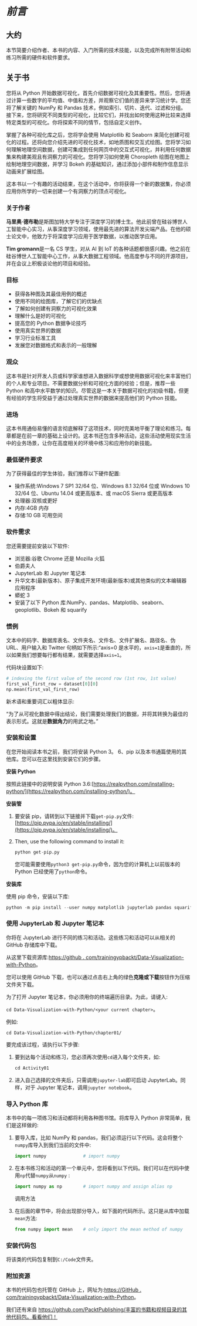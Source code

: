 # *前言*

## 大约

本节简要介绍作者、本书的内容、入门所需的技术技能，以及完成所有附带活动和练习所需的硬件和软件要求。

## 关于书

您将从 Python 开始数据可视化，首先介绍数据可视化及其重要性。然后，您将通过计算一些数字的平均值、中值和方差，并观察它们值的差异来学习统计学。您还将了解关键的 NumPy 和 Pandas 技术，例如索引、切片、迭代、过滤和分组。接下来，您将研究不同类型的可视化，比较它们，并找出如何使用这种比较来选择特定类型的可视化。你将探索不同的情节，包括自定义创作。

掌握了各种可视化库之后，您将学会使用 Matplotlib 和 Seaborn 来简化创建可视化的过程。还将向您介绍先进的可视化技术，如地质图和交互式绘图。您将学习如何理解地理空间数据，创建可集成到任何网页中的交互式可视化，并利用任何数据集来构建美观且有洞察力的可视化。您将学习如何使用 Choropleth 绘图在地图上绘制地理空间数据，并学习 Bokeh 的基础知识，通过添加小部件和制作信息显示动画来扩展绘图。

这本书以一个有趣的活动结束，在这个活动中，你将获得一个新的数据集，你必须应用你所学的一切来创建一个有洞察力的顶点可视化。

### 关于作者

**马里奥·德布勒**是斯图加特大学专注于深度学习的博士生。他此前曾在硅谷博世人工智能中心实习，从事深度学习领域，使用最先进的算法开发尖端产品。在他的硕士论文中，他致力于将深度学习应用于医学数据，以推动医学应用。

**Tim gromann**是一名 CS 学生，对从 AI 到 IoT 的各种话题都很感兴趣。他之前在硅谷博世人工智能中心工作，从事大数据工程领域。他高度参与不同的开源项目，并在会议上积极谈论他的项目和经验。

### 目标

*   获得各种图及其最佳用例的概述
*   使用不同的绘图库，了解它们的优缺点
*   了解如何创建有洞察力的可视化效果
*   理解什么是好的可视化
*   提高您的 Python 数据争论技巧
*   使用真实世界的数据
*   学习行业标准工具
*   发展您对数据格式和表示的一般理解

### 观众

这本书是针对开发人员或科学家谁想进入数据科学或想使用数据可视化来丰富他们的个人和专业项目。不需要数据分析和可视化方面的经验；但是，推荐一些 Python 和高中水平数学的知识。尽管这是一本关于数据可视化的初级书籍，但更有经验的学生将受益于通过处理真实世界的数据来提高他们的 Python 技能。

### 进场

这本书用通俗易懂的语言彻底解释了这项技术，同时完美地平衡了理论和练习。每章都是在前一章的基础上设计的。这本书还包含多种活动，这些活动使用现实生活中的业务场景，让你在高度相关的环境中练习和应用你的新技能。

### 最低硬件要求

为了获得最佳的学生体验，我们推荐以下硬件配置:

*   操作系统:Windows 7 SP1 32/64 位、Windows 8.1 32/64 位或 Windows 10 32/64 位、Ubuntu 14.04 或更高版本、或 macOS Sierra 或更高版本
*   处理器:双核或更好
*   内存:4GB 内存
*   存储:10 GB 可用空间

### 软件需求

您还需要提前安装以下软件:

*   浏览器:谷歌 Chrome 还是 Mozilla 火狐
*   伯爵夫人
*   JupyterLab 和 Jupyter 笔记本
*   升华文本(最新版本)、原子集成开发环境(最新版本)或其他类似的文本编辑器应用程序
*   蟒蛇 3
*   安装了以下 Python 库:NumPy、pandas、Matplotlib、seaborn、geoplotlib、Bokeh 和 squarify

### 惯例

文本中的码字、数据库表名、文件夹名、文件名、文件扩展名、路径名、伪 URL、用户输入和 Twitter 句柄如下所示:“axis=0 是水平的，`axis=1`是垂直的，所以如果我们想要每行都有结果，就需要选择`axis=1`。

代码块设置如下:

```py
# indexing the first value of the second row (1st row, 1st value)
first_val_first_row = dataset[0][0]
np.mean(first_val_first_row)
```

新术语和重要词汇以粗体显示:

“为了从可视化数据中得出结论，我们需要处理我们的数据，并将其转换为最佳的表示形式。这就是**数据角力**的用武之地。”

### 安装和设置

在您开始阅读本书之前，我们将安装 Python 3。 6、pip 以及本书通篇使用的其他库。您可以在这里找到安装它们的步骤。

**安装 Python**

按照此链接中的说明安装 Python 3.6:[https://realpython.com/installing-python/](https://realpython.com/installing-python/)。

**安装管**

1.  要安装 pip，请转到以下链接并下载`get-pip.py`文件:[https://pip.pypa.io/en/stable/installing/](https://pip.pypa.io/en/stable/installing/)。
2.  Then, use the following command to install it:

    ```py
    python get-pip.py
    ```

    您可能需要使用`python3 get-pip.py`命令，因为您的计算机上以前版本的 Python 已经使用了`python`命令。

**安装库**

使用 pip 命令，安装以下库:

```py
python -m pip install --user numpy matplotlib jupyterlab pandas squarify bokeh geoplotlib seaborn
```

### 使用 JupyterLab 和 Jupyter 笔记本

你将在 JupyterLab 进行不同的练习和活动。这些练习和活动可以从相关的 GitHub 存储库中下载。

从这里下载资源库:[https://github . com/trainingypbackt/Data-Visualization-with-Python](https://github.com/TrainingByPackt/Data-Visualization-with-Python)。

您可以使用 GitHub 下载，也可以通过点击右上角的绿色**克隆或下载**按钮作为压缩文件夹下载。

为了打开 Jupyter 笔记本，你必须用你的终端遍历目录。为此，请键入:

`cd Data-Visualization-with-Python/<your current chapter>`。

例如:

`cd Data-Visualization-with-Python/chapter01/`

要完成该过程，请执行以下步骤:

1.  要到达每个活动和练习，您必须再次使用`cd`进入每个文件夹，如:

    ```py
    cd Activity01
    ```

2.  进入自己选择的文件夹后，只需调用`jupyter-lab`即可启动 JupyterLab。同样，对于 Jupyter 笔记本，调用`jupyter notebook`。

### 导入 Python 库

本书中的每一项练习和活动都将利用各种图书馆。将库导入 Python 非常简单，我们是这样做的:

1.  要导入库，比如 NumPy 和 pandas，我们必须运行以下代码。这会将整个`numpy`库导入到我们当前的文件中:

    ```py
    import numpy              # import numpy
    ```

2.  在本书练习和活动的第一个单元中，您将看到以下代码。我们可以在代码中使用`np`代替`numpy`从`numpy` :

    ```py
    import numpy as np        # import numpy and assign alias np
    ```

    调用方法
3.  在后面的章节中，将会出现部分导入，如下面的代码所示。这只是从库中加载`mean`方法:

    ```py
    from numpy import mean    # only import the mean method of numpy
    ```

### 安装代码包

将该类的代码包复制到`C:/Code`文件夹。

### 附加资源

本书的代码包也托管在 GitHub 上，网址为:[https://GitHub . com/trainingypbackt/Data-Visualization-with-Python](https://github.com/TrainingByPackt/Data-Visualization-with-Python)。

我们还有来自 https://github.com/PacktPublishing/丰富的书籍和视频目录的其他代码包。看看他们！